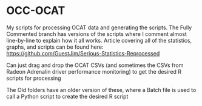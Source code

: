 # OCC-OCAT
My scripts for processing OCAT data and generating the scripts.
The Fully Commented branch has versions of the scripts where I comment almost line-by-line to explain how it all works.
Article covering all of the statistics, graphs, and scripts can be found here: https://github.com/GuestJim/Serious-Statistics-Reprocessed

Can just drag and drop the OCAT CSVs (and sometimes the CSVs from Radeon Adrenalin driver performance monitoring) to get the desired R scripts for processing

The Old folders have an older version of these, where a Batch file is used to call a Python script to create the desired R script
